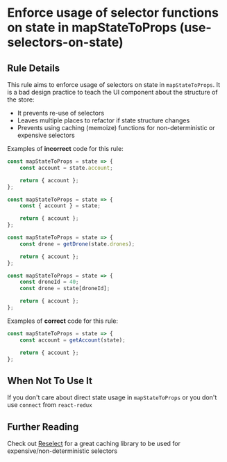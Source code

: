 # Enforce usage of selector functions on state in mapStateToProps (use-selectors-on-state)

## Rule Details

This rule aims to enforce usage of selectors on state in `mapStateToProps`. It is a bad
design practice to teach the UI component about the structure of the store:

- It prevents re-use of selectors
- Leaves multiple places to refactor if state structure changes
- Prevents using caching (memoize) functions for non-deterministic or expensive selectors

Examples of **incorrect** code for this rule:

```js
const mapStateToProps = state => {
    const account = state.account;

    return { account };
};
```

```js
const mapStateToProps = state => {
    const { account } = state;

    return { account };
};
```

```js
const mapStateToProps = state => {
    const drone = getDrone(state.drones);

    return { account };
};
```

```js
const mapStateToProps = state => {
    const droneId = 40;
    const drone = state[droneId];

    return { account };
};
```

Examples of **correct** code for this rule:

```js
const mapStateToProps = state => {
    const account = getAccount(state);

    return { account };
};
```

## When Not To Use It

If you don't care about direct state usage in `mapStateToProps` or you don't use `connect` from `react-redux`

## Further Reading

Check out [Reselect](https://www.google.co.il/search?q=reselect&oq=reselect&aqs=chrome.0.0j69i60l2j0l3.2125j1j7&sourceid=chrome&ie=UTF-8)
for a great caching library to be used for expensive/non-deterministic selectors
